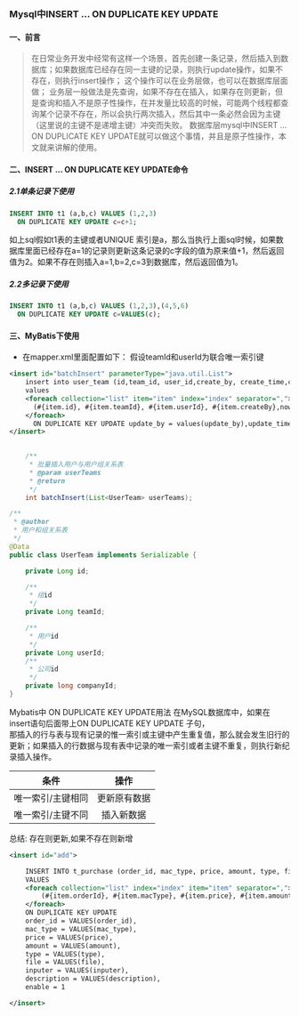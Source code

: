 ###  Mysql中INSERT ... ON DUPLICATE KEY UPDATE

#### 一、前言
> 在日常业务开发中经常有这样一个场景，首先创建一条记录，然后插入到数据库；如果数据库已经存在同一主键的记录，则执行update操作，如果不存在，则执行insert操作；
> 这个操作可以在业务层做，也可以在数据库层面做；
> 业务层一般做法是先查询，如果不存在在插入，如果存在则更新，但是查询和插入不是原子性操作，在并发量比较高的时候，可能两个线程都查询某个记录不存在，所以会执行两次插入，然后其中一条必然会因为主键（这里说的主键不是递增主键）冲突而失败。
> 数据库层mysql中INSERT ... ON DUPLICATE KEY UPDATE就可以做这个事情，并且是原子性操作，本文就来讲解的使用。

#### 二、INSERT ... ON DUPLICATE KEY UPDATE命令
##### 2.1单条记录下使用
```sql
INSERT INTO t1 (a,b,c) VALUES (1,2,3)
  ON DUPLICATE KEY UPDATE c=c+1;
```
如上sql假如t1表的主键或者UNIQUE 索引是a，那么当执行上面sql时候，如果数据库里面已经存在a=1的记录则更新这条记录的c字段的值为原来值+1，然后返回值为2。如果不存在则插入a=1,b=2,c=3到数据库，然后返回值为1。

##### 2.2多记录下使用
```sql
INSERT INTO t1 (a,b,c) VALUES (1,2,3),(4,5,6)
  ON DUPLICATE KEY UPDATE c=VALUES(c);
```
#### 三、MyBatis下使用

- 在mapper.xml里面配置如下：
假设teamId和userId为联合唯一索引键

```xml
<insert id="batchInsert" parameterType="java.util.List">
    insert into user_team (id,team_id, user_id,create_by, create_time,company_id)
    values
    <foreach collection="list" item="item" index="index" separator=",">
      (#{item.id}, #{item.teamId}, #{item.userId}, #{item.createBy},now(),#{item.companyId})
    </foreach>
      ON DUPLICATE KEY UPDATE update_by = values(update_by),update_time = now()
</insert>
  
```

```java
    /**
     * 批量插入用户与用户组关系表
     * @param userTeams
     * @return
     */
    int batchInsert(List<UserTeam> userTeams);
```

```java
/**
 * @author 
 * 用户和组关系表
 */
@Data
public class UserTeam implements Serializable {

    private Long id;

    /**
     * 组id
     */
    private Long teamId;

    /**
     * 用户id
     */
    private Long userId;
    /**
     * 公司id
     */
    private long companyId;
}
```
Mybatis中 ON DUPLICATE KEY UPDATE用法
在MySQL数据库中，如果在insert语句后面带上ON DUPLICATE KEY UPDATE 子句，  
那插入的行与表与现有记录的惟一索引或主键中产生重复值，那么就会发生旧行的更新；如果插入的行数据与现有表中记录的唯一索引或者主键不重复，则执行新纪录插入操作。

|条件|操作|
|:---:|:---:|
|唯一索引/主键相同|更新原有数据|
|唯一索引/主键不同|插入新数据|

总结: 存在则更新,如果不存在则新增
```xml
<insert id="add">

    INSERT INTO t_purchase (order_id, mac_type, price, amount, type, file,inputer,description)
    VALUES
    <foreach collection="list" index="index" item="item" separator=",">
        (#{item.orderId}, #{item.macType}, #{item.price}, #{item.amount}, #{item.type}, #{item.file}, #{item.inputer}, IFNULL(#{item.description},DEFAULT(description)))
    </foreach>
    ON DUPLICATE KEY UPDATE
    order_id = VALUES(order_id),
    mac_type = VALUES(mac_type),
    price = VALUES(price),
    amount = VALUES(amount),
    type = VALUES(type),
    file = VALUES(file),
    inputer = VALUES(inputer),
    description = VALUES(description),
    enable = 1

</insert>

```